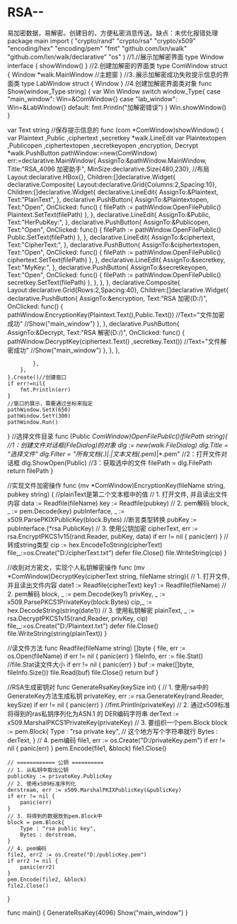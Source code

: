 # RSA--
易加密数据，易解密。创建目的，方便私密消息传送。缺点：未优化报错处理
package main
import (
	"crypto/rand"
	"crypto/rsa"
	"crypto/x509"
	"encoding/hex"
	"encoding/pem"
	"fmt"
	"github.com/lxn/walk"
	"github.com/lxn/walk/declarative"
	"os"
)
//1.//展示加解密界面
type Window	 interface {
	showWindow()
}
//2.创建加解密的界面类
type ComWindow struct {
	Window
	*walk.MainWindow //主题窗
}
//3. 展示加解密成功失败提示信息的界面类
type LabWindow struct {
	Window
}
//4.创建加解密界面类对象
func Show(window_Type string) {
	var Win Window
	switch window_Type{
	case "main_window":
		Win=&ComWindow{}
	case "lab_window":
		Win=&LabWindow{}
	default:
		fmt.Println("加解密错误")
	}
	Win.showWindow()
}

var Text string         //保存提示信息的
func (com *ComWindow)showWindow() {
	var Plaintext ,Public ,ciphertext ,secretkey *walk.LineEdit
	var Plaintextopen ,Publicopen ,ciphertextopen ,secretkeyopen ,encryption, Decrypt *walk.PushButton
	pathWindow:=new(ComWindow)
	err:=declarative.MainWindow{
		AssignTo:&pathWindow.MainWindow,
		Title:"RSA_4096 加密助手",
		MinSize:declarative.Size{480,230},
		//布局
		Layout:declarative.HBox{},
		Children:[]declarative.Widget{
			declarative.Composite{
				Layout:declarative.Grid{Columns:2,Spacing:10},
				Children:[]declarative.Widget{
					declarative.LineEdit{
						AssignTo:&Plaintext,
						Text:"PlainText",
					},
					declarative.PushButton{
						AssignTo:&Plaintextopen,
						Text:"Open",
						OnClicked: func() {
							filePath := pathWindow.OpenFilePublic()
							Plaintext.SetText(filePath)
						},
					},
					declarative.LineEdit{
						AssignTo:&Public,
						Text:"HerPubKey:",
					},
					declarative.PushButton{
						AssignTo:&Publicopen,
						Text:"Open",
						OnClicked: func() {
							filePath := pathWindow.OpenFilePublic()
							Public.SetText(filePath)
						},
					},
					declarative.LineEdit{
						AssignTo:&ciphertext,
						Text:"CipherText:",
					},
					declarative.PushButton{
						AssignTo:&ciphertextopen,
						Text:"Open",
						OnClicked: func() {
							filePath := pathWindow.OpenFilePublic()
							ciphertext.SetText(filePath)
						},
					},
					declarative.LineEdit{
						AssignTo:&secretkey,
						Text:"MyKey:",
					},
					declarative.PushButton{
						AssignTo:&secretkeyopen,
						Text:"Open",
						OnClicked: func() {
							filePath := pathWindow.OpenFilePublic()
							secretkey.SetText(filePath)
						},
					},
				},
			},
			declarative.Composite{
				Layout:declarative.Grid{Rows:2,Spacing:40},
				Children:[]declarative.Widget{
					declarative.PushButton{
						AssignTo:&encryption,
						Text:"RSA 加密(D:/)",
						OnClicked: func() {
							pathWindow.EncryptionKey(Plaintext.Text(),Public.Text())
							//Text="文件加密成功"
							//Show("main_window")
						},
					},
					declarative.PushButton{
						AssignTo:&Decrypt,
						Text:"RSA 解密(D:/)",
						OnClicked: func() {
							pathWindow.DecryptKey(ciphertext.Text() ,secretkey.Text())
							//Text="文件解密成功"
							//Show("main_window")
						},
					},
				},

			},
		},
	}.Create()//创建窗口
	if err!=nil{
		fmt.Println(err)
	}
	//窗口的展示，需要通过坐标来指定
	pathWindow.SetX(650)
	pathWindow.SetY(300)
	pathWindow.Run()
}
//选择文件目录
func (Public *ComWindow)OpenFilePublic()(filePath string){
	//1：创建文件对话框(FileDialog)的对象
	dlg := new(walk.FileDialog)
	dlg.Title = "选择文件"
	dlg.Filter = "所有文档(*.*)|*.*|文本文档(*.pem)|*.pem"
	//2：打开文件对话框
	dlg.ShowOpen(Public)
	//3：获取选中的文件
	filePath = dlg.FilePath
	return filePath
}

//实现文件加密操作
func (mv *ComWindow)EncryptionKey(fileName string, pubkey string) { //plainText是第二个文本框中的值
	// 1. 打开文件, 并且读出文件内容
	data := Readfile(fileName)
	key := Readfile(pubkey)
	// 2. pem解码
	block, _ := pem.Decode(key)
	pubInterface, _ := x509.ParsePKIXPublicKey(block.Bytes)
	//断言类型转换
	pubKey := pubInterface.(*rsa.PublicKey)
	// 3. 使用公钥加密
	cipherText, err := rsa.EncryptPKCS1v15(rand.Reader, pubKey, data)
	if err != nil {
		panic(err)
	}
	//转成string类型
	cip := hex.EncodeToString(cipherText)
	file,_:=os.Create("D:/cipherText.txt")
	defer file.Close()
	file.WriteString(cip)
}

//收到对方密文，实现个人私钥解密操作
func (mv *ComWindow)DecryptKey(cipherText string, fileName string){
	// 1. 打开文件, 并且读出文件内容
	date1 := Readfile(cipherText)
	key1 := Readfile(fileName)
	// 2. pem解码
	block, _ := pem.Decode(key1)
	privKey, _ := x509.ParsePKCS1PrivateKey(block.Bytes)
	cip,_ := hex.DecodeString(string(date1))
	// 3. 使用私钥解密
	plainText, _ := rsa.DecryptPKCS1v15(rand.Reader, privKey, cip)
	file,_:=os.Create("D:/Plaintext.txt")
	defer file.Close()
	file.WriteString(string(plainText))
}

//读文件方法
func Readfile(fileName string) []byte {
	file, err := os.Open(fileName)
	if err != nil {
		panic(err)
	}
	fileInfo, err := file.Stat() //file.Stat读文件大小
	if err != nil {
		panic(err)
	}
	buf := make([]byte, fileInfo.Size())
	file.Read(buf)
	file.Close()
	return  buf
}

//RSA生成密钥对
func GenerateRsaKey(keySize int) {
	// 1. 使用rsa中的GenerateKey方法生成私钥
	privateKey, err := rsa.GenerateKey(rand.Reader, keySize)
	if err != nil {
		panic(err)
	}
	//fmt.Println(privateKey)
	// 2. 通过x509标准将得到的ras私钥序列化为ASN.1 的 DER编码字符串
	derText := x509.MarshalPKCS1PrivateKey(privateKey)
	// 3. 要组织一个pem.Block
	block := pem.Block{
		Type : "rsa private key", // 这个地方写个字符串就行
		Bytes : derText,
	}
	// 4. pem编码
	file1, err := os.Create("D:/privateKey.pem")
	if err != nil {
		panic(err)
	}
	pem.Encode(file1, &block)
	file1.Close()

	// ============ 公钥 ==========
	// 1. 从私钥中取出公钥
	publicKey := privateKey.PublicKey
	// 2. 使用x509标准序列化
	derstream, err := x509.MarshalPKIXPublicKey(&publicKey)
	if err != nil {
		panic(err)
	}
	// 3. 将得到的数据放到pem.Block中
	block = pem.Block{
		Type : "rsa public key",
		Bytes : derstream,
	}
	// 4. pem编码
	file2, err2 := os.Create("D:/publicKey.pem")
	if err2 != nil {
		panic(err2)
	}
	pem.Encode(file2, &block)
	file2.Close()
}

func main() {
	GenerateRsaKey(4096)
	Show("main_window")
}

